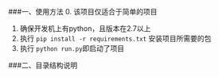 ###一、使用方法
0. 该项目仅适合于简单的项目
1. 确保开发机上有python，且版本在2.7以上
2. 执行 ```pip install -r requirements.txt``` 安装项目所需要的包
3. 执行 ``` python run.py ```即启动了项目

###二、目录结构说明
